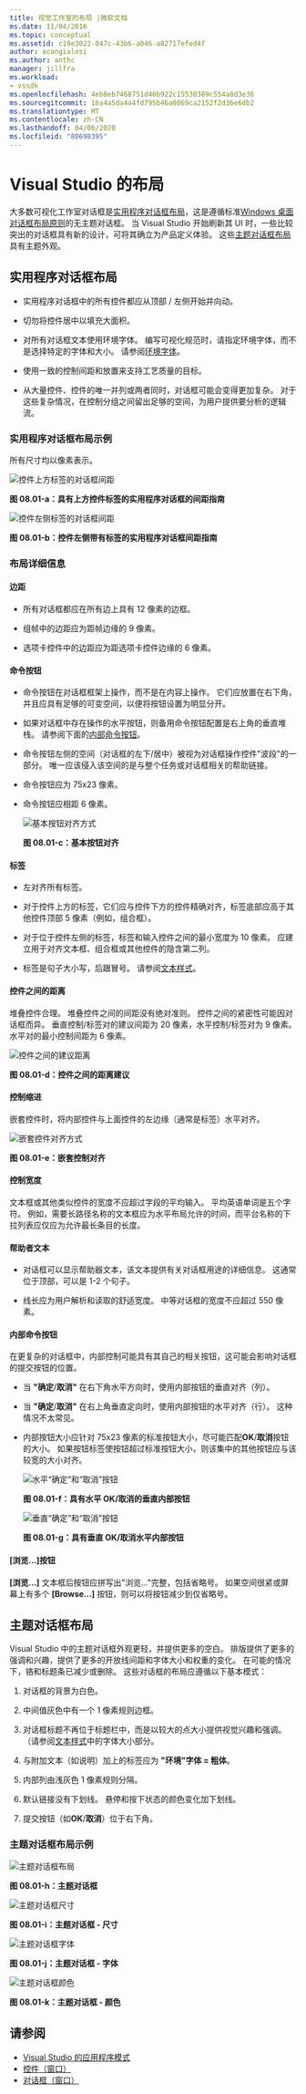 ```yaml
---
title: 视觉工作室的布局 |微软文档
ms.date: 11/04/2016
ms.topic: conceptual
ms.assetid: c19e3022-047c-43b6-a046-a82717efed4f
author: acangialosi
ms.author: anthc
manager: jillfra
ms.workload:
- vssdk
ms.openlocfilehash: 4eb8eb7468751d46b922c15530389c554a8d3e36
ms.sourcegitcommit: 16a4a5da4a4fd795b46a0869ca2152f2d36e6db2
ms.translationtype: MT
ms.contentlocale: zh-CN
ms.lasthandoff: 04/06/2020
ms.locfileid: "80698395"
---
```

# <a name="layout-for-visual-studio"></a>Visual Studio 的布局
大多数可视化工作室对话框是[实用程序对话框布局](../../extensibility/ux-guidelines/layout-for-visual-studio.md#BKMK_UtilityDialogLayout)，这是遵循标准[Windows 桌面对话框布局原则](/windows/desktop/uxguide/win-dialog-box)的无主题对话框。 当 Visual Studio 开始刷新其 UI 时，一些比较突出的对话框具有新的设计，可将其确立为产品定义体验。 这些[主题对话框布局](../../extensibility/ux-guidelines/layout-for-visual-studio.md#BKMK_ThemedDialogLayout)具有主题外观。

## <a name="utility-dialog-layout"></a><a name="BKMK_UtilityDialogLayout"></a>实用程序对话框布局

- 实用程序对话框中的所有控件都应从顶部 / 左侧开始并向动。

- 切勿将控件居中以填充大面积。

- 对所有对话框文本使用环境字体。 编写可视化规范时，请指定环境字体，而不是选择特定的字体和大小。 请参阅[环境字体](../../extensibility/ux-guidelines/fonts-and-formatting-for-visual-studio.md#BKMK_TheEnvironmentFont)。

- 使用一致的控制间距和放置来支持工艺质量的目标。

- 从大量控件、控件的唯一并列或两者同时，对话框可能会变得更加复杂。 对于这些复杂情况，在控制分组之间留出足够的空间，为用户提供要分析的逻辑流。

### <a name="utility-dialog-layout-examples"></a>实用程序对话框布局示例
 所有尺寸均以像素表示。

 ![控件上方标签的对话框间距](../../extensibility/ux-guidelines/media/0801-a_utilityspacingabove.png "0801-a_UtilitySpacingAbove")

 **图 08.01-a：具有上方控件标签的实用程序对话框的间距指南**

 ![控件左侧标签的对话框间距](../../extensibility/ux-guidelines/media/0801-b_utilityspacingleft.png "0801-b_UtilitySpacingLeft")

 **图 08.01-b：控件左侧带有标签的实用程序对话框间距指南**

### <a name="layout-details"></a>布局详细信息

#### <a name="margins"></a>边距

- 所有对话框都应在所有边上具有 12 像素的边框。

- 组帧中的边距应为距帧边缘的 9 像素。

- 选项卡控件中的边距应为距选项卡控件边缘的 6 像素。

#### <a name="command-buttons"></a>命令按钮

- 命令按钮在对话框框架上操作，而不是在内容上操作。 它们应放置在右下角，并且应具有足够的可变空间，以便将按钮设置为明显分开。

- 如果对话框中存在操作的水平按钮，则备用命令按钮配置是右上角的垂直堆栈。 请参阅下面的[内部命令按钮](../../extensibility/ux-guidelines/layout-for-visual-studio.md#BKMK_InteriorCommandButtons)。

- 命令按钮左侧的空间（对话框的左下/居中）被视为对话框操作控件"波段"的一部分。 唯一应该侵入该空间的是与整个任务或对话框相关的帮助链接。

- 命令按钮应为 75x23 像素。

- 命令按钮应相距 6 像素。

  ![基本按钮对齐方式](../../extensibility/ux-guidelines/media/0801-c_buttonalign.png "0801-c_ButtonAlign")

  **图 08.01-c：基本按钮对齐**

#### <a name="labels"></a>标签

- 左对齐所有标签。

- 对于控件上方的标签，它们应与控件下方的控件精确对齐，标签底部应高于其他控件顶部 5 像素（例如，组合框）。

- 对于位于控件左侧的标签，标签和输入控件之间的最小宽度为 10 像素。 应建立用于对齐文本框、组合框或其他控件的隐含第二列。

- 标签是句子大小写，后跟冒号。 请参阅[文本样式](../../extensibility/ux-guidelines/fonts-and-formatting-for-visual-studio.md#BKMK_TextStyle)。

#### <a name="distance-between-controls"></a>控件之间的距离
 堆叠控件合理。 堆叠控件之间的间距没有绝对准则。 控件之间的紧密性可能因对话框而异。 垂直控制/标签对的建议间距为 20 像素，水平控制/标签对为 9 像素。 水平对的最小控制间距为 6 像素。

 ![控件之间的建议距离](../../extensibility/ux-guidelines/media/0801-d_controldistance.png "0801-d_ControlDistance")

 **图 08.01-d：控件之间的距离建议**

#### <a name="control-indentation"></a>控制缩进
 嵌套控件时，将内部控件与上面控件的左边缘（通常是标签）水平对齐。

 ![嵌套控件对齐方式](../../extensibility/ux-guidelines/media/0801-e_controlalign.png "0801-e_ControlAlign")

 **图 08.01-e：嵌套控制对齐**

#### <a name="control-width"></a>控制宽度
 文本框或其他类似控件的宽度不应超过字段的平均输入。 平均英语单词是五个字符。 例如，需要长路径名称的文本框应为水平布局允许的时间，而平台名称的下拉列表应仅应为允许最长条目的长度。

#### <a name="helper-text"></a>帮助者文本

- 对话框可以显示帮助器文本，该文本提供有关对话框用途的详细信息。 这通常位于顶部，可以是 1-2 个句子。

- 线长应为用户解析和读取的舒适宽度。 中等对话框的宽度不应超过 550 像素。

#### <a name="interior-command-buttons"></a><a name="BKMK_InteriorCommandButtons"></a>内部命令按钮
 在更复杂的对话框中，内部控制可能具有其自己的相关按钮，这可能会影响对话框的提交按钮的位置。

- 当 **"确定**/**取消"** 在右下角水平方向时，使用内部按钮的垂直对齐（列）。

- 当 **"确定**/**取消"** 在右上角垂直定向时，使用内部按钮的水平对齐（行）。 这种情况不太常见。

- 内部按钮大小应针对 75x23 像素的标准按钮大小，尽可能匹配**OK**/**取消**按钮的大小。 如果按钮标签使按钮超过标准按钮大小，则该集中的其他按钮应与该较宽的大小对齐。

  ![水平“确定”和“取消”按钮](../../extensibility/ux-guidelines/media/0801-f_horizokcan.png "0801-f_HorizOKCan")

  **图 08.01-f：具有水平 OK/取消的垂直内部按钮**

  ![垂直“确定”和“取消”按钮](../../extensibility/ux-guidelines/media/0801-g_vertokcan.png "0801-g_VertOKCan")

  **图 08.01-g：具有垂直 OK/取消水平内部按钮**

#### <a name="browse-button"></a>[浏览...]按钮
 **[浏览...]** 文本框后按钮应拼写出"浏览..."完整，包括省略号。 如果空间很紧或屏幕上有多个 **[Browse...]** 按钮，则可以将按钮减少到仅省略号。

## <a name="themed-dialog-layout"></a><a name="BKMK_ThemedDialogLayout"></a>主题对话框布局
 Visual Studio 中的主题对话框外观更轻，并提供更多的空白。 排版提供了更多的强调和兴趣，提供了更多的开放线间距和字体大小和权重的变化。 在可能的情况下，铬和标题条已减少或删除。 这些对话框的布局应遵循以下基本模式：

1. 对话框的背景为白色。

2. 中间值灰色中有一个 1 像素规则边框。

3. 对话框标题不再位于标题栏中，而是以较大的点大小提供视觉兴趣和强调。 （请参阅[文本样式](../../extensibility/ux-guidelines/fonts-and-formatting-for-visual-studio.md#BKMK_TextStyle)中的字体大小部分。

4. 与附加文本（如说明）加上的标签应为 **"环境"字体 = 粗体**。

5. 内部列由浅灰色 1 像素规则分隔。

6. 默认链接没有下划线。 悬停和按下状态的颜色变化加下划线。

7. 提交按钮（如**OK**/**取消**）位于右下角。

### <a name="themed-dialog-layout-examples"></a>主题对话框布局示例
 ![主题对话框布局](../../extensibility/ux-guidelines/media/0801-h_themeddialog.png "0801-h_ThemedDialog")

 **图 08.01-h：主题对话框**

 ![主题对话框尺寸](../../extensibility/ux-guidelines/media/0801-i_themeddialogdimensions.png "0801-i_ThemedDialogDimensions")

 **图 08.01-i：主题对话框 - 尺寸**

 ![主题对话框字体](../../extensibility/ux-guidelines/media/0801-j_themeddialogfonts.png "0801-j_ThemedDialogFonts")

 **图 08.01-j：主题对话框 - 字体**

 ![主题对话框颜色](../../extensibility/ux-guidelines/media/0801-k_themeddialogcolors.png "0801-k_ThemedDialogColors")

 **图 08.01-k：主题对话框 - 颜色**

## <a name="see-also"></a>请参阅
- [Visual Studio 的应用程序模式](../../extensibility/ux-guidelines/application-patterns-for-visual-studio.md)
- [控件（窗口）](/windows/desktop/uxguide/controls)
- [对话框（窗口）](/windows/desktop/uxguide/win-dialog-box)
